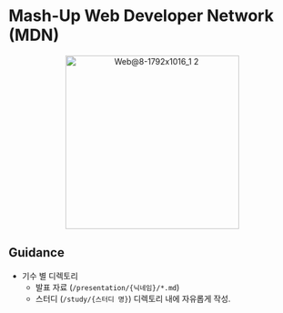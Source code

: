 # Mash-Up Web Developer Network (MDN)

<p align="center">
  <img width="305" alt="Web@8-1792x1016_1 2" src="https://user-images.githubusercontent.com/37530109/223570104-32e4cae1-14a4-434b-8e38-c29c06c51217.png">
</p>

## Guidance

- 기수 별 디렉토리
  - 발표 자료 (`/presentation/{닉네임}/*.md`)
  - 스터디 (`/study/{스터디 명}`) 디렉토리 내에 자유롭게 작성.